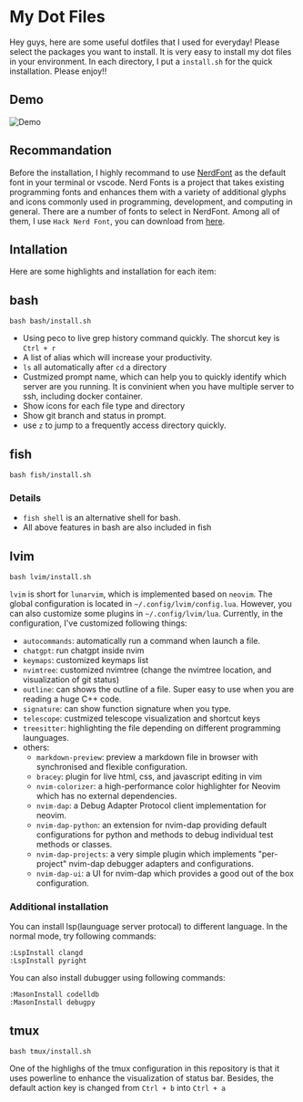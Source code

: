 # My Dot Files
Hey guys, here are some useful dotfiles that I used for everyday! 
Please select the packages you want to install. It is very easy
to install my dot files in your environment. In each directory, 
I put a `install.sh` for the quick installation. Please enjoy!!

## Demo
![Demo](./others/demo/demo.gif)

## Recommandation
Before the installation, I highly recommand to use [NerdFont](https://www.nerdfonts.com/) 
as the default font in your terminal or vscode. 
Nerd Fonts is a project that takes existing programming fonts and
enhances them with a variety of additional glyphs and icons 
commonly used in programming, development, and computing in general. There are a number of fonts to select in NerdFont. Among all of them, I use `Hack Nerd Font`, you can download from [here](https://www.nerdfonts.com/font-downloads).


## Intallation
Here are some highlights and installation for each item:
## bash
```shell
bash bash/install.sh
```

- Using peco to live grep history command quickly. The shorcut key is `Ctrl + r`
- A list of alias which will increase your productivity.
- `ls` all automatically after `cd` a directory
- Custmized prompt name, which can help you to quickly identify which server are you running. It is convinient when you have multiple server to ssh, including docker container.
- Show icons for each file type and directory
- Show git branch and status in prompt.
- use `z` to jump to a frequently access directory quickly. 

## fish
```shell
bash fish/install.sh
```
### Details
- `fish shell` is an alternative shell for bash.
- All above features in bash are also included in fish

## lvim
```shell
bash lvim/install.sh
```
`lvim` is short for `lunarvim`, which is implemented based on `neovim`. The global configuration is located
in `~/.config/lvim/config.lua`. However, you can also customize some plugins in `~/.config/lvim/lua`.
Currently, in the configuration, I've customized following things:
- `autocommands`: automatically run a command when launch a file.
- `chatgpt`: run chatgpt inside nvim
- `keymaps`: customized keymaps list
- `nvimtree`: customized nvimtree (change the nvimtree location, and visualization of git status)
- `outline`: can shows the outline of a file. Super easy to use when you are reading a huge C++ code.
- `signature`: can show function signature when you type. 
- `telescope`: custmized telescope visualization and shortcut keys
- `treesitter`: highlighting the file depending on different programming launguages.
- others:
    - `markdown-preview`: preview a markdown file in browser with synchronised and flexible configuration.
    - `bracey`: plugin for live html, css, and javascript editing in vim
    - `nvim-colorizer`: a high-performance color highlighter for Neovim which has no external dependencies.
    - `nvim-dap`: a Debug Adapter Protocol client implementation for neovim.
    - `nvim-dap-python`: an extension for nvim-dap providing default configurations for python and methods to debug individual test methods or classes.
    - `nvim-dap-projects`: a very simple plugin which implements "per-project" nvim-dap debugger adapters and configurations.
    - `nvim-dap-ui`: a UI for nvim-dap which provides a good out of the box configuration.

### Additional installation
You can install lsp(launguage server protocal) to different language. In the normal mode, try following commands:
```shell
:LspInstall clangd
:LspInstall pyright
```

You can also install dubugger using following commands:
```shell
:MasonInstall codelldb
:MasonInstall debugpy
```


## tmux
```shell
bash tmux/install.sh
```
One of the highlighs of the tmux configuration in this repository
is that it uses powerline to enhance the visualization of status
bar. Besides, the default action key is changed from `Ctrl + b`
into `Ctrl + a`
